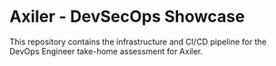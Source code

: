 # Axiler - DevSecOps Showcase

This repository contains the infrastructure and CI/CD pipeline for the DevOps Engineer take-home assessment for Axiler.